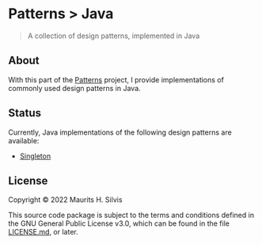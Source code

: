 # Patterns > Java

> A collection of design patterns, implemented in Java

## About

With this part of the [Patterns](https://github.com/mauritssilvis/patterns) project, I provide implementations of commonly used design patterns in Java.

## Status

Currently, Java implementations of the following design patterns are available:

- [Singleton](src/main/java/nl/mauritssilvis/patterns/java/singleton)

## License

Copyright © 2022 Maurits H. Silvis

This source code package is subject to the terms and conditions defined in the GNU General Public License v3.0, which can be found in the file [LICENSE.md](../LICENSE.md), or later.

